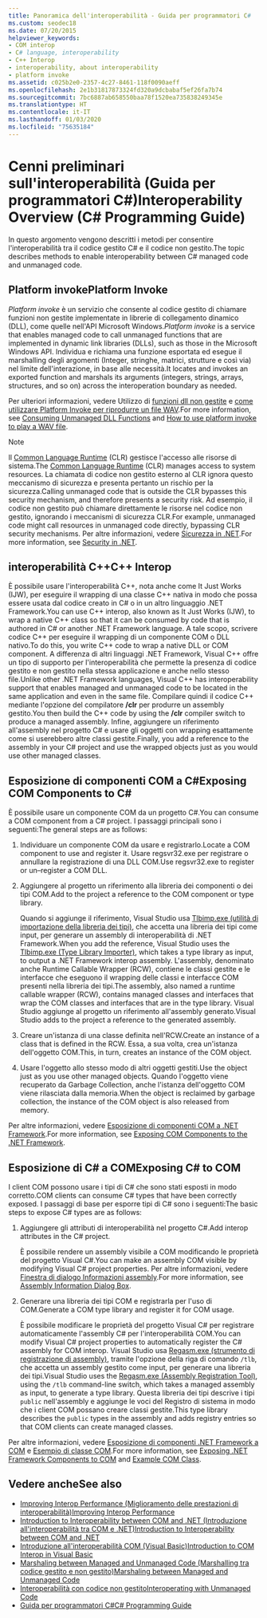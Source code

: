 ```yaml
---
title: Panoramica dell'interoperabilità - Guida per programmatori C#
ms.custom: seodec18
ms.date: 07/20/2015
helpviewer_keywords:
- COM interop
- C# language, interoperability
- C++ Interop
- interoperability, about interoperability
- platform invoke
ms.assetid: c025b2e0-2357-4c27-8461-118f0090aeff
ms.openlocfilehash: 2e1b31817873324fd320a9dcbabaf5ef26fa7b74
ms.sourcegitcommit: 7bc6887ab658550baa78f1520ea735838249345e
ms.translationtype: HT
ms.contentlocale: it-IT
ms.lasthandoff: 01/03/2020
ms.locfileid: "75635184"
---
```

# <a name="interoperability-overview-c-programming-guide"></a><span data-ttu-id="3926b-102">Cenni preliminari sull'interoperabilità (Guida per programmatori C#)</span><span class="sxs-lookup"><span data-stu-id="3926b-102">Interoperability Overview (C# Programming Guide)</span></span>
<span data-ttu-id="3926b-103">In questo argomento vengono descritti i metodi per consentire l'interoperabilità tra il codice gestito C# e il codice non gestito.</span><span class="sxs-lookup"><span data-stu-id="3926b-103">The topic describes methods to enable interoperability between C# managed code and unmanaged code.</span></span>  
  
## <a name="platform-invoke"></a><span data-ttu-id="3926b-104">Platform invoke</span><span class="sxs-lookup"><span data-stu-id="3926b-104">Platform Invoke</span></span>  
 <span data-ttu-id="3926b-105">*Platform invoke* è un servizio che consente al codice gestito di chiamare funzioni non gestite implementate in librerie di collegamento dinamico (DLL), come quelle nell'API Microsoft Windows.</span><span class="sxs-lookup"><span data-stu-id="3926b-105">*Platform invoke* is a service that enables managed code to call unmanaged functions that are implemented in dynamic link libraries (DLLs), such as those in the Microsoft Windows API.</span></span> <span data-ttu-id="3926b-106">Individua e richiama una funzione esportata ed esegue il marshalling degli argomenti (Integer, stringhe, matrici, strutture e così via) nel limite dell'interazione, in base alle necessità.</span><span class="sxs-lookup"><span data-stu-id="3926b-106">It locates and invokes an exported function and marshals its arguments (integers, strings, arrays, structures, and so on) across the interoperation boundary as needed.</span></span>  
  
<span data-ttu-id="3926b-107">Per ulteriori informazioni, vedere Utilizzo di [funzioni dll non gestite](../../../framework/interop/consuming-unmanaged-dll-functions.md) e [come utilizzare Platform Invoke per riprodurre un file WAV](./how-to-use-platform-invoke-to-play-a-wave-file.md).</span><span class="sxs-lookup"><span data-stu-id="3926b-107">For more information, see [Consuming Unmanaged DLL Functions](../../../framework/interop/consuming-unmanaged-dll-functions.md) and [How to use platform invoke to play a WAV file](./how-to-use-platform-invoke-to-play-a-wave-file.md).</span></span>
  
> [!NOTE]
> <span data-ttu-id="3926b-108">Il [Common Language Runtime](../../../standard/clr.md) (CLR) gestisce l'accesso alle risorse di sistema.</span><span class="sxs-lookup"><span data-stu-id="3926b-108">The [Common Language Runtime](../../../standard/clr.md) (CLR) manages access to system resources.</span></span> <span data-ttu-id="3926b-109">La chiamata di codice non gestito esterno al CLR ignora questo meccanismo di sicurezza e presenta pertanto un rischio per la sicurezza.</span><span class="sxs-lookup"><span data-stu-id="3926b-109">Calling unmanaged code that is outside the CLR bypasses this security mechanism, and therefore presents a security risk.</span></span> <span data-ttu-id="3926b-110">Ad esempio, il codice non gestito può chiamare direttamente le risorse nel codice non gestito, ignorando i meccanismi di sicurezza CLR.</span><span class="sxs-lookup"><span data-stu-id="3926b-110">For example, unmanaged code might call resources in unmanaged code directly, bypassing CLR security mechanisms.</span></span> <span data-ttu-id="3926b-111">Per altre informazioni, vedere [Sicurezza in .NET](../../../standard/security/index.md).</span><span class="sxs-lookup"><span data-stu-id="3926b-111">For more information, see [Security in .NET](../../../standard/security/index.md).</span></span>  
  
## <a name="c-interop"></a><span data-ttu-id="3926b-112">interoperabilità C++</span><span class="sxs-lookup"><span data-stu-id="3926b-112">C++ Interop</span></span>  
 <span data-ttu-id="3926b-113">È possibile usare l'interoperabilità C++, nota anche come It Just Works (IJW), per eseguire il wrapping di una classe C++ nativa in modo che possa essere usata dal codice creato in C# o in un altro linguaggio .NET Framework.</span><span class="sxs-lookup"><span data-stu-id="3926b-113">You can use C++ interop, also known as It Just Works (IJW), to wrap a native C++ class so that it can be consumed by code that is authored in C# or another .NET Framework language.</span></span> <span data-ttu-id="3926b-114">A tale scopo, scrivere codice C++ per eseguire il wrapping di un componente COM o DLL nativo.</span><span class="sxs-lookup"><span data-stu-id="3926b-114">To do this, you write C++ code to wrap a native DLL or COM component.</span></span> <span data-ttu-id="3926b-115">A differenza di altri linguaggi .NET Framework, Visual C++ offre un tipo di supporto per l'interoperabilità che permette la presenza di codice gestito e non gestito nella stessa applicazione e anche nello stesso file.</span><span class="sxs-lookup"><span data-stu-id="3926b-115">Unlike other .NET Framework languages, Visual C++ has interoperability support that enables managed and unmanaged code to be located in the same application and even in the same file.</span></span> <span data-ttu-id="3926b-116">Compilare quindi il codice C++ mediante l'opzione del compilatore **/clr** per produrre un assembly gestito.</span><span class="sxs-lookup"><span data-stu-id="3926b-116">You then build the C++ code by using the **/clr** compiler switch to produce a managed assembly.</span></span> <span data-ttu-id="3926b-117">Infine, aggiungere un riferimento all'assembly nel progetto C# e usare gli oggetti con wrapping esattamente come si userebbero altre classi gestite.</span><span class="sxs-lookup"><span data-stu-id="3926b-117">Finally, you add a reference to the assembly in your C# project and use the wrapped objects just as you would use other managed classes.</span></span>  
  
## <a name="exposing-com-components-to-c"></a><span data-ttu-id="3926b-118">Esposizione di componenti COM a C\#</span><span class="sxs-lookup"><span data-stu-id="3926b-118">Exposing COM Components to C\#</span></span>
 <span data-ttu-id="3926b-119">È possibile usare un componente COM da un progetto C#.</span><span class="sxs-lookup"><span data-stu-id="3926b-119">You can consume a COM component from a C# project.</span></span> <span data-ttu-id="3926b-120">I passaggi principali sono i seguenti:</span><span class="sxs-lookup"><span data-stu-id="3926b-120">The general steps are as follows:</span></span>  
  
1. <span data-ttu-id="3926b-121">Individuare un componente COM da usare e registrarlo.</span><span class="sxs-lookup"><span data-stu-id="3926b-121">Locate a COM component to use and register it.</span></span> <span data-ttu-id="3926b-122">Usare regsvr32.exe per registrare o annullare la registrazione di una DLL COM.</span><span class="sxs-lookup"><span data-stu-id="3926b-122">Use regsvr32.exe to register or un–register a COM DLL.</span></span>  
  
2. <span data-ttu-id="3926b-123">Aggiungere al progetto un riferimento alla libreria dei componenti o dei tipi COM.</span><span class="sxs-lookup"><span data-stu-id="3926b-123">Add to the project a reference to the COM component or type library.</span></span>  
  
     <span data-ttu-id="3926b-124">Quando si aggiunge il riferimento, Visual Studio usa [Tlbimp.exe (utilità di importazione della libreria dei tipi)](../../../framework/tools/tlbimp-exe-type-library-importer.md), che accetta una libreria dei tipi come input, per generare un assembly di interoperabilità di .NET Framework.</span><span class="sxs-lookup"><span data-stu-id="3926b-124">When you add the reference, Visual Studio uses the [Tlbimp.exe (Type Library Importer)](../../../framework/tools/tlbimp-exe-type-library-importer.md), which takes a type library as input, to output a .NET Framework interop assembly.</span></span> <span data-ttu-id="3926b-125">L'assembly, denominato anche Runtime Callable Wrapper (RCW), contiene le classi gestite e le interfacce che eseguono il wrapping delle classi e interfacce COM presenti nella libreria dei tipi.</span><span class="sxs-lookup"><span data-stu-id="3926b-125">The assembly, also named a runtime callable wrapper (RCW), contains managed classes and interfaces that wrap the COM classes and interfaces that are in the type library.</span></span> <span data-ttu-id="3926b-126">Visual Studio aggiunge al progetto un riferimento all'assembly generato.</span><span class="sxs-lookup"><span data-stu-id="3926b-126">Visual Studio adds to the project a reference to the generated assembly.</span></span>  
  
3. <span data-ttu-id="3926b-127">Creare un'istanza di una classe definita nell'RCW.</span><span class="sxs-lookup"><span data-stu-id="3926b-127">Create an instance of a class that is defined in the RCW.</span></span> <span data-ttu-id="3926b-128">Essa, a sua volta, crea un'istanza dell'oggetto COM.</span><span class="sxs-lookup"><span data-stu-id="3926b-128">This, in turn, creates an instance of the COM object.</span></span>  
  
4. <span data-ttu-id="3926b-129">Usare l'oggetto allo stesso modo di altri oggetti gestiti.</span><span class="sxs-lookup"><span data-stu-id="3926b-129">Use the object just as you use other managed objects.</span></span> <span data-ttu-id="3926b-130">Quando l'oggetto viene recuperato da Garbage Collection, anche l'istanza dell'oggetto COM viene rilasciata dalla memoria.</span><span class="sxs-lookup"><span data-stu-id="3926b-130">When the object is reclaimed by garbage collection, the instance of the COM object is also released from memory.</span></span>  
  
 <span data-ttu-id="3926b-131">Per altre informazioni, vedere [Esposizione di componenti COM a .NET Framework](../../../framework/interop/exposing-com-components.md).</span><span class="sxs-lookup"><span data-stu-id="3926b-131">For more information, see [Exposing COM Components to the .NET Framework](../../../framework/interop/exposing-com-components.md).</span></span>  
  
## <a name="exposing-c-to-com"></a><span data-ttu-id="3926b-132">Esposizione di C# a COM</span><span class="sxs-lookup"><span data-stu-id="3926b-132">Exposing C# to COM</span></span>  
 <span data-ttu-id="3926b-133">I client COM possono usare i tipi di C# che sono stati esposti in modo corretto.</span><span class="sxs-lookup"><span data-stu-id="3926b-133">COM clients can consume C# types that have been correctly exposed.</span></span> <span data-ttu-id="3926b-134">I passaggi di base per esporre tipi di C# sono i seguenti:</span><span class="sxs-lookup"><span data-stu-id="3926b-134">The basic steps to expose C# types are as follows:</span></span>  
  
1. <span data-ttu-id="3926b-135">Aggiungere gli attributi di interoperabilità nel progetto C#.</span><span class="sxs-lookup"><span data-stu-id="3926b-135">Add interop attributes in the C# project.</span></span>  
  
     <span data-ttu-id="3926b-136">È possibile rendere un assembly visibile a COM modificando le proprietà del progetto Visual C#.</span><span class="sxs-lookup"><span data-stu-id="3926b-136">You can make an assembly COM visible by modifying Visual C# project properties.</span></span> <span data-ttu-id="3926b-137">Per altre informazioni, vedere [Finestra di dialogo Informazioni assembly](/visualstudio/ide/reference/assembly-information-dialog-box).</span><span class="sxs-lookup"><span data-stu-id="3926b-137">For more information, see [Assembly Information Dialog Box](/visualstudio/ide/reference/assembly-information-dialog-box).</span></span>  
  
2. <span data-ttu-id="3926b-138">Generare una libreria dei tipi COM e registrarla per l'uso di COM.</span><span class="sxs-lookup"><span data-stu-id="3926b-138">Generate a COM type library and register it for COM usage.</span></span>  
  
     <span data-ttu-id="3926b-139">È possibile modificare le proprietà del progetto Visual C# per registrare automaticamente l'assembly C# per l'interoperabilità COM.</span><span class="sxs-lookup"><span data-stu-id="3926b-139">You can modify Visual C# project properties to automatically register the C# assembly for COM interop.</span></span> <span data-ttu-id="3926b-140">Visual Studio usa [Regasm.exe (strumento di registrazione di assembly)](../../../framework/tools/regasm-exe-assembly-registration-tool.md), tramite l'opzione della riga di comando `/tlb`, che accetta un assembly gestito come input, per generare una libreria dei tipi.</span><span class="sxs-lookup"><span data-stu-id="3926b-140">Visual Studio uses the [Regasm.exe (Assembly Registration Tool)](../../../framework/tools/regasm-exe-assembly-registration-tool.md), using the `/tlb` command-line switch, which takes a managed assembly as input, to generate a type library.</span></span> <span data-ttu-id="3926b-141">Questa libreria dei tipi descrive i tipi `public` nell'assembly e aggiunge le voci del Registro di sistema in modo che i client COM possano creare classi gestite.</span><span class="sxs-lookup"><span data-stu-id="3926b-141">This type library describes the `public` types in the assembly and adds registry entries so that COM clients can create managed classes.</span></span>  
  
 <span data-ttu-id="3926b-142">Per altre informazioni, vedere [Esposizione di componenti .NET Framework a COM](../../../framework/interop/exposing-dotnet-components-to-com.md) e [Esempio di classe COM](./example-com-class.md).</span><span class="sxs-lookup"><span data-stu-id="3926b-142">For more information, see [Exposing .NET Framework Components to COM](../../../framework/interop/exposing-dotnet-components-to-com.md) and [Example COM Class](./example-com-class.md).</span></span>  
  
## <a name="see-also"></a><span data-ttu-id="3926b-143">Vedere anche</span><span class="sxs-lookup"><span data-stu-id="3926b-143">See also</span></span>

- [<span data-ttu-id="3926b-144">Improving Interop Performance (Miglioramento delle prestazioni di interoperabilità)</span><span class="sxs-lookup"><span data-stu-id="3926b-144">Improving Interop Performance</span></span>](https://docs.microsoft.com/previous-versions/msp-n-p/ff647812%28v=pandp.10%29)
- [<span data-ttu-id="3926b-145">Introduction to Interoperability between COM and .NET (Introduzione all'interoperabilità tra COM e .NET)</span><span class="sxs-lookup"><span data-stu-id="3926b-145">Introduction to Interoperability between COM and .NET</span></span>](/office/client-developer/outlook/pia/introduction-to-interoperability-between-com-and-net)
- [<span data-ttu-id="3926b-146">Introduzione all'interoperabilità COM (Visual Basic)</span><span class="sxs-lookup"><span data-stu-id="3926b-146">Introduction to COM Interop in Visual Basic</span></span>](../../../visual-basic/programming-guide/com-interop/introduction-to-com-interop.md)
- [<span data-ttu-id="3926b-147">Marshaling between Managed and Unmanaged Code (Marshalling tra codice gestito e non gestito)</span><span class="sxs-lookup"><span data-stu-id="3926b-147">Marshaling between Managed and Unmanaged Code</span></span>](../../../framework/interop/interop-marshaling.md)
- [<span data-ttu-id="3926b-148">Interoperabilità con codice non gestito</span><span class="sxs-lookup"><span data-stu-id="3926b-148">Interoperating with Unmanaged Code</span></span>](../../../framework/interop/index.md)
- [<span data-ttu-id="3926b-149">Guida per programmatori C#</span><span class="sxs-lookup"><span data-stu-id="3926b-149">C# Programming Guide</span></span>](../index.md)
